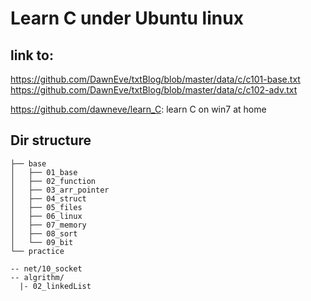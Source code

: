 # Learn C under Ubuntu linux


## link to:
  https://github.com/DawnEve/txtBlog/blob/master/data/c/c101-base.txt
  https://github.com/DawnEve/txtBlog/blob/master/data/c/c102-adv.txt

  https://github.com/dawneve/learn_C: learn C on win7 at home


## Dir structure
```
├── base
│   ├── 01_base
│   ├── 02_function
│   ├── 03_arr_pointer
│   ├── 04_struct
│   ├── 05_files
│   ├── 06_linux
│   ├── 07_memory
│   ├── 08_sort
│   └── 09_bit
└── practice

-- net/10_socket
-- algrithm/
  |- 02_linkedList

```


